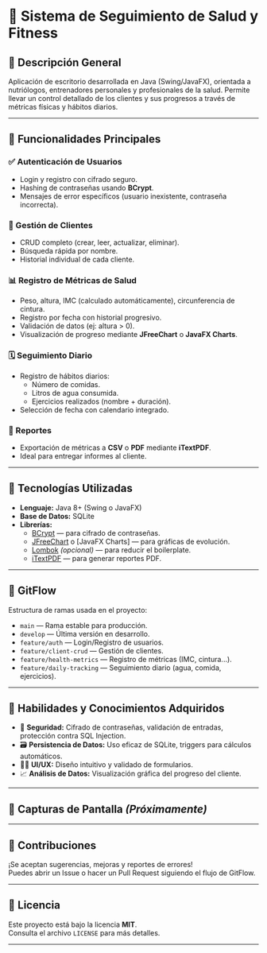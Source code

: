 # 🔷 Sistema de Seguimiento de Salud y Fitness

## 📌 Descripción General

Aplicación de escritorio desarrollada en Java (Swing/JavaFX), orientada a nutriólogos, entrenadores personales y profesionales de la salud. Permite llevar un control detallado de los clientes y sus progresos a través de métricas físicas y hábitos diarios.

---

## 🚀 Funcionalidades Principales

### ✅ Autenticación de Usuarios
- Login y registro con cifrado seguro.
- Hashing de contraseñas usando **BCrypt**.
- Mensajes de error específicos (usuario inexistente, contraseña incorrecta).

### 👥 Gestión de Clientes
- CRUD completo (crear, leer, actualizar, eliminar).
- Búsqueda rápida por nombre.
- Historial individual de cada cliente.

### 📊 Registro de Métricas de Salud
- Peso, altura, IMC (calculado automáticamente), circunferencia de cintura.
- Registro por fecha con historial progresivo.
- Validación de datos (ej: altura > 0).
- Visualización de progreso mediante **JFreeChart** o **JavaFX Charts**.

### 🗓 Seguimiento Diario
- Registro de hábitos diarios:
  - Número de comidas.
  - Litros de agua consumida.
  - Ejercicios realizados (nombre + duración).
- Selección de fecha con calendario integrado.


### 📑 Reportes
- Exportación de métricas a **CSV** o **PDF** mediante **iTextPDF**.
- Ideal para entregar informes al cliente.

---

## 🔧 Tecnologías Utilizadas

- **Lenguaje:** Java 8+ (Swing o JavaFX)
- **Base de Datos:** SQLite
- **Librerías:**
  - [BCrypt](https://github.com/patrickfav/bcrypt) — para cifrado de contraseñas.
  - [JFreeChart](https://www.jfree.org/jfreechart/) o [JavaFX Charts] — para gráficas de evolución.
  - [Lombok](https://projectlombok.org/) *(opcional)* — para reducir el boilerplate.
  - [iTextPDF](https://itextpdf.com/) — para generar reportes PDF.

---

## 🌱 GitFlow

Estructura de ramas usada en el proyecto:

- `main` — Rama estable para producción.
- `develop` — Última versión en desarrollo.
- `feature/auth` — Login/Registro de usuarios.
- `feature/client-crud` — Gestión de clientes.
- `feature/health-metrics` — Registro de métricas (IMC, cintura...).
- `feature/daily-tracking` — Seguimiento diario (agua, comida, ejercicios).

---

## 🌟 Habilidades y Conocimientos Adquiridos

- 🔐 **Seguridad:** Cifrado de contraseñas, validación de entradas, protección contra SQL Injection.
- 🗃 **Persistencia de Datos:** Uso eficaz de SQLite, triggers para cálculos automáticos.
- 🧑‍💻 **UI/UX:** Diseño intuitivo y validado de formularios.
- 📈 **Análisis de Datos:** Visualización gráfica del progreso del cliente.

---

## 📸 Capturas de Pantalla *(Próximamente)*



---

## 🧠 Contribuciones

¡Se aceptan sugerencias, mejoras y reportes de errores!  
Puedes abrir un Issue o hacer un Pull Request siguiendo el flujo de GitFlow.

---

## 📄 Licencia

Este proyecto está bajo la licencia **MIT**.  
Consulta el archivo `LICENSE` para más detalles.

---

